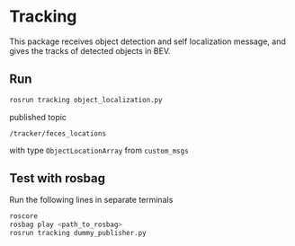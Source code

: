 # Tracking

This package receives object detection and self localization message, and gives the tracks of detected objects in BEV.

## Run

```bash
rosrun tracking object_localization.py
```

published topic

```
/tracker/feces_locations
```

with type `ObjectLocationArray` from `custom_msgs`

## Test with rosbag

Run the following lines in separate terminals

```bash
roscore
rosbag play <path_to_rosbag>
rosrun tracking dummy_publisher.py
```

